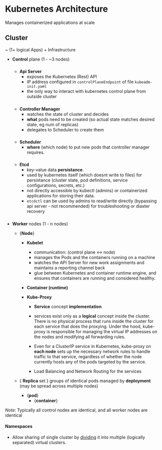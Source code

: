 
# Kubernetes Architecture

Manages containerized applications at scale

## Cluster 

~ (1+ logical Apps) + Infrastructure
         
- **Control** plane (1 - ~3 nodes)
     #####
    - **Api Server**        
        - exposes the Kubernetes (Rest) API 
        -  IP address configured in `controlPlaneEndpoint` of file `kubeadm-init.yaml`
        - the only way to interact with kubernetes control plane from outside cluster

    #####
    - **Controller Manager**
        - watches the state of cluster  and decides
        - **what** pods need to be created (so actual state matches desired state, eg num of replicas) 
        - delegates to Scheduler to create them

    #####
    - **Scheduler**
        - **where** (which node) to put new pods that controller manager requires.
                
    #####
    - **Etcd**
        - key-value data **persistance**.
        - used by kubernetes itself (which doesnt write to files) for persistance (cluster state, pod definitions, service configurations, secrets, etc.) 
        - not directly accessible by kubectl (admins)  or containerized applications for storing their data. 
        - `etcdctl` can be used by admins to read/write directly (bypassing api server - not recommended) for troubleshooting or diaster recovery
         
    #####

- **Worker** nodes (1 - n nodes)

     - {**Node**} 
        - **Kubelet**  
            - communication: (control plane <-> node)
            - manages the Pods and the containers running on a machine
            - watches the API Server for new work assignments and maintains a reporting channel back
            - glue between Kubernetes and container runtime engine, and ensures that containers are running and considered healthy.

        - **Container (runtime)** 

        - **Kube-Proxy**
            - **Service** concept **implementation**

            - services exist only as a **logical** concept inside the cluster. There is no physical process that runs inside the cluster for each service that does the proxying. Under the hood, kube-proxy is responsible for managing the virtual IP addresses on the nodes and modifying all forwarding rules.

            - Even for a ClusterIP service in Kubernetes, kube-proxy on **each node** sets up the necessary network rules to handle traffic to that service, regardless of whether the node currently hosts any of the pods targeted by the service.

            - Load Balancing and Network Routing for the services 



    - { **Replica** set }
            groups of identical pods 
            managed by **deployment**
            (may be spread across multiple nodes)

        - {**pod**}
            - {**container**}


_Note_: Typically all control nodes are identical, and all worker nodes are identical



#### Namespaces

- Allow sharing of single cluster by [dividing](../general/config/namespace.md) it into multiple (logically separated) virtual clusters.




